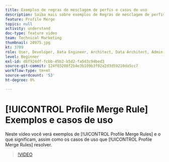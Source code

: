 ```yaml
---
title: Exemplos de regras de mesclagem de perfis e casos de uso
description: Saiba mais sobre exemplos de Regras de mesclagem de perfis e o que elas significam, bem como sobre os casos de uso que as Regras de mesclagem de perfis resolvem.
feature: Profile Merge
topics: null
activity: understand
doc-type: feature video
team: Technical Marketing
thumbnail: 28975.jpg
kt: 3709
role: User, Developer, Data Engineer, Architect, Data Architect, Admin, Leader
level: Beginner
exl-id: d6f924df-fcbb-45b2-b5d2-fa5d3c94bed3
source-git-commit: 124f03208f2b4e3b109b3f02a2d3d59210da5cc7
workflow-type: tm+mt
source-wordcount: '53'
ht-degree: 0%

---
```


# [!UICONTROL Profile Merge Rule] Exemplos e casos de uso

Neste vídeo você verá exemplos de [!UICONTROL Profile Merge Rules] e o que significam, assim como os casos de uso que [!UICONTROL Profile Merge Rules] resolver.

>[!VIDEO](https://video.tv.adobe.com/v/28975/?quality=12)
